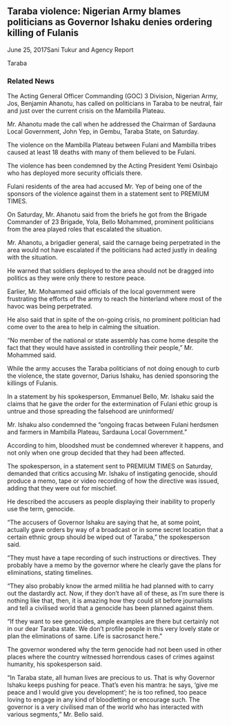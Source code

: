 ## Taraba violence: Nigerian Army blames politicians as Governor Ishaku denies ordering killing of Fulanis

June 25, 2017Sani Tukur and Agency Report

Taraba

### Related News

The Acting General Officer Commanding \(GOC\) 3 Division, Nigerian Army, Jos, Benjamin Ahanotu, has called on politicians in Taraba to be neutral, fair and just over the current crisis on the Mambilla Plateau.

Mr. Ahanotu made the call when he addressed the Chairman of Sardauna Local Government, John Yep, in Gembu, Taraba State, on Saturday.

The violence on the Mambilla Plateau between Fulani and Mambilla tribes caused at least 18 deaths with many of them believed to be Fulani.

The violence has been condemned by the Acting President Yemi Osinbajo who has deployed more security officials there.

Fulani residents of the area had accused Mr. Yep of being one of the sponsors of the violence against them in a statement sent to PREMIUM TIMES.

On Saturday, Mr. Ahanotu said from the briefs he got from the Brigade Commander of 23 Brigade, Yola, Bello Mohammed, prominent politicians from the area played roles that escalated the situation.

Mr. Ahanotu, a brigadier general, said the carnage being perpetrated in the area would not have escalated if the politicians had acted justly in dealing with the situation.

He warned that soldiers deployed to the area should not be dragged into politics as they were only there to restore peace.

Earlier, Mr. Mohammed said officials of the local government were frustrating the efforts of the army to reach the hinterland where most of the havoc was being perpetrated.

He also said that in spite of the on-going crisis, no prominent politician had come over to the area to help in calming the situation.

“No member of the national or state assembly has come home despite the fact that they would have assisted in controlling their people,” Mr. Mohammed said.

While the army accuses the Taraba politicians of not doing enough to curb the violence, the state governor, Darius Ishaku, has denied sponsoring the killings of Fulanis.

In a statement by his spokesperson, Emmanuel Bello, Mr. Ishaku said the claims that he gave the order for the extermination of Fulani ethic group is untrue and those spreading the falsehood are uninformed/

Mr. Ishaku also condemned the “ongoing fracas between Fulani herdsmen and farmers in Mambilla Plateau, Sardauna Local Government.”

According to him, bloodshed must be condemned wherever it happens, and not only when one group decided that they had been affected. 

The spokesperson, in a statement sent to PREMIUM TIMES on Saturday, demanded that critics accusing Mr. Ishaku of instigating genocide, should produce a memo, tape or video recording of how the directive was issued, adding that they were out for mischief.

He described the accusers as people displaying their inability to properly use the term, genocide. 

“The accusers of Governor Ishaku are saying that he, at some point, actually gave orders by way of a broadcast or in some secret location that a certain ethnic group should be wiped out of Taraba,” the spokesperson said.

“They must have a tape recording of such instructions or directives. They probably have a memo by the governor where he clearly gave the plans for eliminations, stating timelines. 

“They also probably know the armed militia he had planned with to carry out the dastardly act. Now, if they don’t have all of these, as I’m sure there is nothing like that, then, it is amazing how they could sit before journalists and tell a civilised world that a genocide has been planned against them. 

“If they want to see genocides, ample examples are there but certainly not in our dear Taraba state. We don’t profile people in this very lovely state or plan the eliminations of same. Life is sacrosanct here.”

The governor wondered why the term genocide had not been used in other places where the country witnessed horrendous cases of crimes against humanity, his spokesperson said.

“In Taraba state, all human lives are precious to us. That is why Governor Ishaku keeps pushing for peace. That’s even his mantra: he says, ‘give me peace and I would give you development’; he is too refined, too peace loving to engage in any kind of bloodletting or encourage such. The governor is a very civilised man of the world who has interacted with various segments,” Mr. Bello said.
